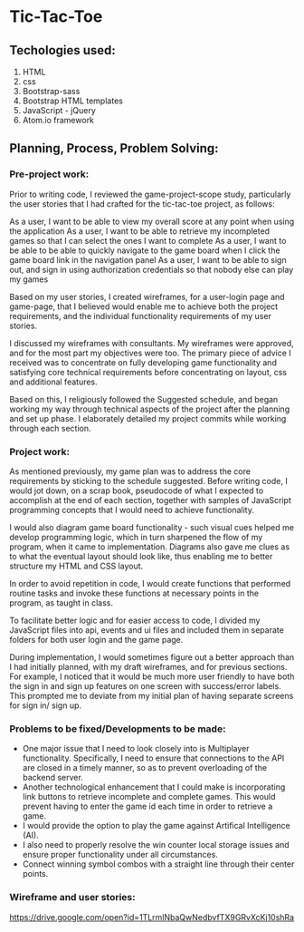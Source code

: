 # Tic-Tac-Toe

## Techologies used:

1) HTML
2) css
3) Bootstrap-sass
4) Bootstrap HTML templates
5) JavaScript - jQuery
6) Atom.io framework

## Planning, Process, Problem Solving:

### Pre-project work:

Prior to writing code, I reviewed the game-project-scope study, particularly the user stories that I had crafted for the tic-tac-toe project, as follows:

As a user, I want to be able to view my overall score at any point when using the application
As a user, I want to be able to retrieve my incompleted games so that I can select the ones I want to complete
As a user, I want to be able to be able to quickly navigate to the game board when I click the game board link in the navigation panel
As a user, I want to be able to sign out, and sign in using authorization credentials so that nobody else can play my games

Based on my user stories, I created wireframes, for a user-login page and game-page, that I believed would enable me to achieve both the project requirements, and the individual functionality requirements of my user stories.

I discussed my wireframes with consultants. My wireframes were approved, and for the most part my objectives were too. The primary piece of advice I received was to concentrate on fully developing game functionality and satisfying core technical requirements before concentrating on layout, css and additional features.

Based on this, I religiously followed the Suggested schedule, and began working my way through technical aspects of the project after the planning and set up phase. I elaborately detailed my project commits while working through each section.

### Project work:

As mentioned previously, my game plan was to address the core requirements by sticking to the schedule suggested. Before writing code, I would jot down, on a scrap book, pseudocode of what I expected to accomplish at the end of each section, together with samples of JavaScript programming concepts that I would need to achieve functionality.

I would also diagram game board functionality - such visual cues helped me develop programming logic, which in turn sharpened the flow of my program, when it came to implementation. Diagrams also gave me clues as to what the eventual layout should look like, thus enabling me to better structure my HTML and CSS layout.

In order to avoid repetition in code, I would create functions that performed routine tasks and invoke these functions at necessary points in the program, as taught in class.

To facilitate better logic and for easier access to code, I divided my JavaScript files into api, events and ui files and included them in separate folders for both user login and the game page.

During implementation, I would sometimes figure out a better approach than I had initially planned, with my draft wireframes, and for previous sections. For example, I noticed that it would be much more user friendly to have both the sign in and sign up features on one screen with success/error labels. This prompted me to deviate from my initial plan of having separate screens for sign in/ sign up.

### Problems to be fixed/Developments to be made:

- One major issue that I need to look closely into is Multiplayer functionality.
Specifically, I need to ensure that connections to the API are closed in a
timely manner, so as to prevent overloading of the backend server.
- Another technological enhancement that I could make is incorporating link
buttons to retrieve incomplete and complete games. This would prevent having to
enter the game id each time in order to retrieve a game.
- I would provide the option to play the game against Artifical
Intelligence (AI).
- I also need to properly resolve the win counter local storage issues and
ensure proper functionality under all circumstances.
- Connect winning symbol combos with a straight line through their center points.

### Wireframe and user stories:
https://drive.google.com/open?id=1TLrmlNbaQwNedbvfTX9GRvXcKj10shRa
